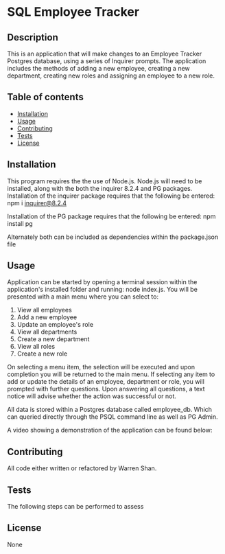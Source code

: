 # SQL Employee Tracker
  
## Description
 This is an application that will make changes to an Employee Tracker Postgres database, using a series of Inquirer prompts. The application includes the methods of adding a new employee, creating a new department, creating new roles and assigning an employee to a new role.

## Table of contents
  - [Installation](#installation)
  - [Usage](#usage)
  - [Contributing](#contributing)
  - [Tests](#tests)
  - [License](#license)
  
## Installation
This program requires the the use of Node.js. Node.js will need to be installed, along with the both the inquirer 8.2.4 and PG packages.
Installation of the inquirer package requires that the following be entered: npm i inquirer@8.2.4

Installation of the PG package requires that the following be entered: npm install pg

Alternately both can be included as dependencies within the package.json file 

## Usage
Application can be started by opening a terminal session within the application's installed folder and running: node index.js. You will be presented with a main menu where you can select to:
1. View all employees
2. Add a new employee
3. Update an employee's role
4. View all departments
5. Create a new department
6. View all roles
7. Create a new role

On selecting a menu item, the selection will be executed and upon completion you will be returned to the main menu. If selecting any item to add or update the details of an employee, department or role, you will prompted with further questions. Upon answering all questions, a text notice will advise whether the action was successful or not.

All data is stored within a Postgres database called employee_db. Which can queried directly through the PSQL command line as well as PG Admin. 

A video showing a demonstration of the application can be found below:
  
## Contributing
All code either written or refactored by Warren Shan.
  
## Tests
The following steps can be performed to assess   
  
## License
None